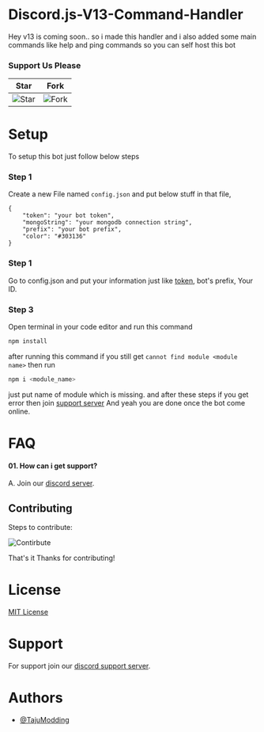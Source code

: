 # Discord.js-V13-Command-Handler
Hey v13 is coming soon.. so i made this handler and i also added some main commands like help and ping commands so you can self host this bot

### Support Us Please

| Star                                     | Fork                                     |
| ---------------------------------------- | ---------------------------------------- |
| ![Star](https://i.imgur.com/41nhvJ1.png) | ![Fork](https://i.imgur.com/MOtHDPV.png) |

# Setup

To setup this bot just follow below steps

### Step 1

Create a new File named `config.json` and put below stuff in that file,

```config
{
    "token": "your bot token",
    "mongoString": "your mongodb connection string",
    "prefix": "your bot prefix",
    "color": "#303136"
}

```

### Step 1

Go to config.json and put your information just like [token](https://discord.com/developers/applications), bot's prefix, Your ID.

### Step 3

Open terminal in your code editor and run this command

```bash
npm install
```

after running this command if you still get `cannot find module <module name>` then run

```bash
npm i <module_name>
```

just put name of module which is missing.
and after these steps if you get error then join [support server](#Support)
And yeah you are done once the bot come online.



# FAQ

#### 01. How can i get support?

A. Join our [discord server](https://discord.gg/DXyczwxQYf).


## Contributing

Steps to contribute:

![Contirbute](https://i.imgur.com/qN2RoJF.png)

That's it Thanks for contributing!

# License

[MIT License](https://github.com/TajuModding/Discord.js-V13-Command-Handler/blob/main/LICENSE)

# Support

For support join our [discord support server](https://discord.gg/xtessK2DPA).

# Authors

- [@TajuModding](https://github.com/TajuModding)

